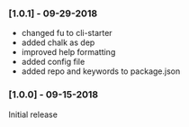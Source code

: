 ### [1.0.1] - 09-29-2018

* changed fu to cli-starter
* added chalk as dep
* improved help formatting
* added config file
* added repo and keywords to package.json 

### [1.0.0] - 09-15-2018

Initial release
